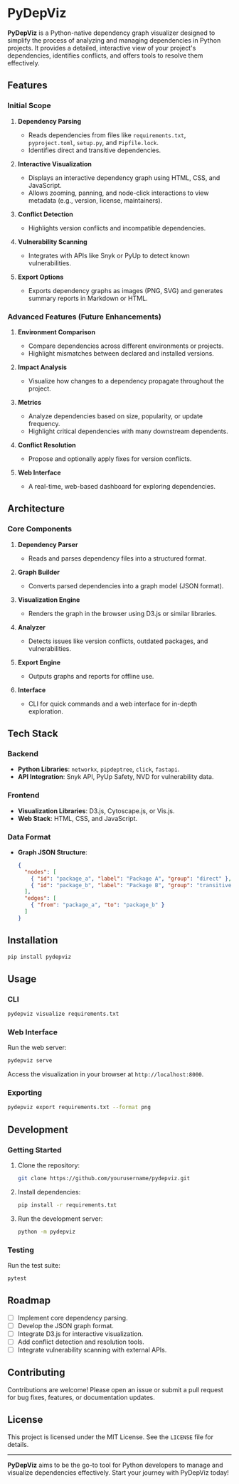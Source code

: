 # PyDepViz

**PyDepViz** is a Python-native dependency graph visualizer designed to simplify the process of analyzing and managing dependencies in Python projects. It provides a detailed, interactive view of your project's dependencies, identifies conflicts, and offers tools to resolve them effectively.

## Features

### Initial Scope
1. **Dependency Parsing**
   - Reads dependencies from files like `requirements.txt`, `pyproject.toml`, `setup.py`, and `Pipfile.lock`.
   - Identifies direct and transitive dependencies.

2. **Interactive Visualization**
   - Displays an interactive dependency graph using HTML, CSS, and JavaScript.
   - Allows zooming, panning, and node-click interactions to view metadata (e.g., version, license, maintainers).

3. **Conflict Detection**
   - Highlights version conflicts and incompatible dependencies.

4. **Vulnerability Scanning**
   - Integrates with APIs like Snyk or PyUp to detect known vulnerabilities.

5. **Export Options**
   - Exports dependency graphs as images (PNG, SVG) and generates summary reports in Markdown or HTML.

### Advanced Features (Future Enhancements)
1. **Environment Comparison**
   - Compare dependencies across different environments or projects.
   - Highlight mismatches between declared and installed versions.

2. **Impact Analysis**
   - Visualize how changes to a dependency propagate throughout the project.

3. **Metrics**
   - Analyze dependencies based on size, popularity, or update frequency.
   - Highlight critical dependencies with many downstream dependents.

4. **Conflict Resolution**
   - Propose and optionally apply fixes for version conflicts.

5. **Web Interface**
   - A real-time, web-based dashboard for exploring dependencies.

## Architecture

### Core Components
1. **Dependency Parser**
   - Reads and parses dependency files into a structured format.

2. **Graph Builder**
   - Converts parsed dependencies into a graph model (JSON format).

3. **Visualization Engine**
   - Renders the graph in the browser using D3.js or similar libraries.

4. **Analyzer**
   - Detects issues like version conflicts, outdated packages, and vulnerabilities.

5. **Export Engine**
   - Outputs graphs and reports for offline use.

6. **Interface**
   - CLI for quick commands and a web interface for in-depth exploration.

## Tech Stack

### Backend
- **Python Libraries**: `networkx`, `pipdeptree`, `click`, `fastapi`.
- **API Integration**: Snyk API, PyUp Safety, NVD for vulnerability data.

### Frontend
- **Visualization Libraries**: D3.js, Cytoscape.js, or Vis.js.
- **Web Stack**: HTML, CSS, and JavaScript.

### Data Format
- **Graph JSON Structure**:
  ```json
  {
    "nodes": [
      { "id": "package_a", "label": "Package A", "group": "direct" },
      { "id": "package_b", "label": "Package B", "group": "transitive" }
    ],
    "edges": [
      { "from": "package_a", "to": "package_b" }
    ]
  }
  ```

## Installation
```bash
pip install pydepviz
```

## Usage
### CLI
```bash
pydepviz visualize requirements.txt
```

### Web Interface
Run the web server:
```bash
pydepviz serve
```
Access the visualization in your browser at `http://localhost:8000`.

### Exporting
```bash
pydepviz export requirements.txt --format png
```

## Development
### Getting Started
1. Clone the repository:
   ```bash
   git clone https://github.com/yourusername/pydepviz.git
   ```
2. Install dependencies:
   ```bash
   pip install -r requirements.txt
   ```
3. Run the development server:
   ```bash
   python -m pydepviz
   ```

### Testing
Run the test suite:
```bash
pytest
```

## Roadmap
- [ ] Implement core dependency parsing.
- [ ] Develop the JSON graph format.
- [ ] Integrate D3.js for interactive visualization.
- [ ] Add conflict detection and resolution tools.
- [ ] Integrate vulnerability scanning with external APIs.

## Contributing
Contributions are welcome! Please open an issue or submit a pull request for bug fixes, features, or documentation updates.

## License
This project is licensed under the MIT License. See the `LICENSE` file for details.

---

**PyDepViz** aims to be the go-to tool for Python developers to manage and visualize dependencies effectively. Start your journey with PyDepViz today!